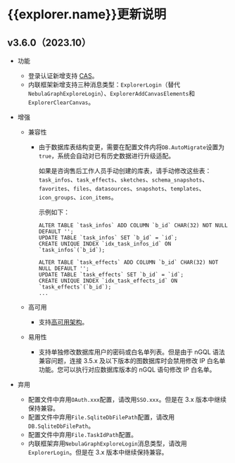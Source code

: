 # {{explorer.name}}更新说明

## v3.6.0（2023.10）

- 功能
  - 登录认证新增支持 [CAS](../../nebula-explorer/deploy-connect/ex-ug-deploy.md)。
  - 内联框架新增支持三种消息类型：`ExplorerLogin`（替代`NebulaGraphExploreLogin`）、`ExplorerAddCanvasElements`和`ExplorerClearCanvas`。

- 增强
  - 兼容性

    - 由于数据库表结构变更，需要在配置文件内将`DB.AutoMigrate`设置为`true`，系统会自动对已有历史数据进行升级适配。

      如果是咨询售后工作人员手动创建的库表，请手动修改这些表：`task_infos`、`task_effects`、`sketches`、`schema_snapshots`、`favorites`、`files`、`datasources`、`snapshots`、`templates`、`icon_groups`、`icon_items`。

      示例如下：

      ```mysql
      ALTER TABLE `task_infos` ADD COLUMN `b_id` CHAR(32) NOT NULL DEFAULT '';
      UPDATE TABLE `task_infos` SET `b_id` = `id`;
      CREATE UNIQUE INDEX `idx_task_infos_id` ON `task_infos`(`b_id`);

      ALTER TABLE `task_effects` ADD COLUMN `b_id` CHAR(32) NOT NULL DEFAULT '';
      UPDATE TABLE `task_effects` SET `b_id` = `id`;
      CREATE UNIQUE INDEX `idx_task_effects_id` ON `task_effects`(`b_id`);
      ...
      ```

  - 高可用
    - 支持[高可用架构](../../nebula-explorer/faq.md)。
   
  - 易用性
    - 支持单独修改数据库用户的密码或白名单列表。但是由于 nGQL 语法兼容问题，连接 3.5.x 及以下版本的图数据库时会禁用修改 IP 白名单功能。您可以执行对应数据库版本的 nGQL 语句修改 IP 白名单。

- 弃用
  - 配置文件中弃用`OAuth.xxx`配置，请改用`SSO.xxx`。但是在 3.x 版本中继续保持兼容。
  - 配置文件中弃用`File.SqliteDbFilePath`配置，请改用`DB.SqliteDbFilePath`。
  - 配置文件中弃用`File.TaskIdPath`配置。
  - 内联框架弃用`NebulaGraphExploreLogin`消息类型，请改用`ExplorerLogin`。但是在 3.x 版本中继续保持兼容。
